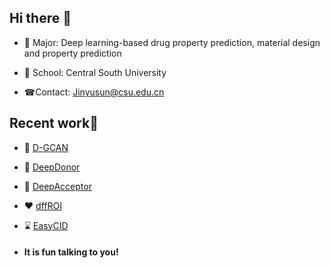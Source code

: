 ## Hi there 👋

- 🌱 Major: Deep learning-based drug property prediction, material design and property prediction

- 🏢 School: Central South University

- ☎Contact: Jinyusun@csu.edu.cn

  

## Recent work👏

- 🌹 [D-GCAN](https://github.com/JinYSun/D-GCAN/)

- 🎉 [DeepDonor](https://github.com/JinYSun/DeepDonor)

- 🎈 [DeepAcceptor](https://github.com/JinYSun/NFA-BERT)

- ❤ [dffROI](https://github.com/JinYSun/dffROI)

- ⌛ [EasyCID](https://github.com/JinYSun/EasyCID)

</div>


- #### It is fun talking to you!

 
